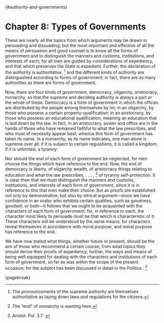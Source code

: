 {#authority-and-governments}
# Chapter 8: Types of Governments

These are nearly all the topics from which arguments may be drawn in persuading and dissuading; but the most important and effective of all the
means of persuasion and good counsel is to know all the forms of government and to distinguish the manners and customs, institutions, and interests
of each; for all men are guided by considerations of expediency, and that which preserves the State is expedient. Further, the declaration of the
authority is authoritative, [^^7_1] and the different kinds of authority are distinguished according to forms of government; in fact, there are as
many authorities as there are forms of government.

Now, there are four kinds of government, democracy, oligarchy, aristocracy, monarchy, so that the supreme and deciding authority is always a part or
the whole of these. Democracy is a form of government in which the offices are distributed by the people among themselves by lot; in an oligarchy,
by those who possess a certain property-qualification; in an aristocracy, by those who possess an educational qualification, meaning an education
that is laid down by the law. In fact, in an aristocracy, power and office are in the hands of those who have remained faithful to what the law
prescribes, and who must of necessity appear best, whence this form of government has taken its name. In a monarchy, as its name indicates, one man
alone is supreme over all; if it is subject to certain regulations, it is called a kingdom; if it is unlimited, a tyranny.

Nor should the end of each form of government be neglected, for men choose the things which have reference to the end. Now, the end of democracy is
liberty, of oligarchy wealth, of aristocracy things relating to education and what the law prescribes, . . . , [^^7_2] of tyranny self-protection.
It is clear then that we must distinguish the manners and customs, institutions, and interests of each form of government, since it is in reference
to this that men make their choice. But as proofs are established not only by demonstrative, but also by ethical argument—since we have confidence
in an orator who exhibits certain qualities, such as goodness, goodwill, or both—it follows that we ought to be acquainted with the characters of
each form of government; for, in reference to each, the character most likely to persuade must be that which is characteristic of it. These
characters will be understood by the same means; for characters reveal themselves in accordance with moral purpose, and moral purpose has reference
to the end.

We have now stated what things, whether future or present, should be the aim of those who recommend a certain course; from what topics they should
derive their proofs of expediency; further, the ways and means of being well equipped for dealing with the characters and institutions of each form
of government, so far as was within the scope of the present occasion; for the subject has been discussed in detail in the Politics . [^^7_3]

{pagebreak}

[^^7_1]: The pronouncements of the supreme authority are themselves authoritative as laying down laws and regulations for the citizens.

[^^7_2]: The “end” of monarchy is wanting here.

[^^7_3]: Aristot. Pol. 3.7 . 

